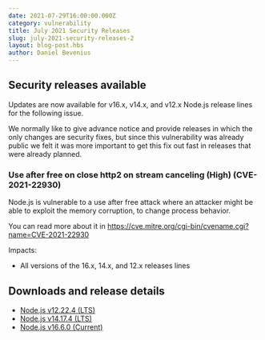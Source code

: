 ```yaml
---
date: 2021-07-29T16:00:00.000Z
category: vulnerability
title: July 2021 Security Releases
slug: july-2021-security-releases-2
layout: blog-post.hbs
author: Daniel Bevenius
---
```


## Security releases available

Updates are now available for v16.x, v14.x, and v12.x Node.js release lines for
the following issue.

We normally like to give advance notice and provide releases in which the only
changes are security fixes, but since this vulnerability was already public we
felt it was more important to get this fix out fast in releases that were
already planned.

### Use after free on close http2 on stream canceling (High) (CVE-2021-22930)

Node.js is vulnerable to a use after free attack where an attacker might
be able to exploit the memory corruption, to change process behavior.

You can read more about it in
https://cve.mitre.org/cgi-bin/cvename.cgi?name=CVE-2021-22930

Impacts:
* All versions of the 16.x, 14.x, and 12.x releases lines

## Downloads and release details

* [Node.js v12.22.4 (LTS)](https://nodejs.org/en/blog/release/v12.22.4/)
* [Node.js v14.17.4 (LTS)](https://nodejs.org/en/blog/release/v14.17.4/)
* [Node.js v16.6.0 (Current)](https://nodejs.org/en/blog/release/v16.6.0/)
